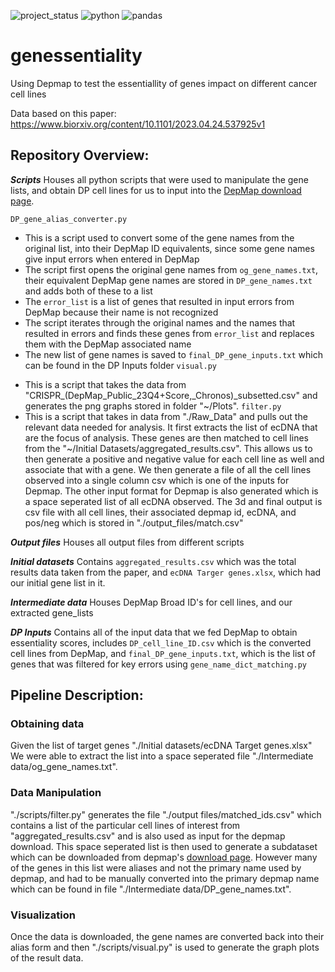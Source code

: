![project_status](https://img.shields.io/badge/project%20status-stable-green)
![python](https://img.shields.io/badge/python-3.9.6-green)
![pandas](https://img.shields.io/badge/pandas-2.2.2-white)

# genessentiality
Using Depmap to test the essentiallity of genes impact on different cancer cell lines

Data based on this paper: 
https://www.biorxiv.org/content/10.1101/2023.04.24.537925v1

## Repository Overview:

***Scripts***
Houses all python scripts that were used to manipulate the gene lists, and obtain DP cell lines for us to input into the [DepMap download page](https://depmap.org/portal/download/custom/).

`DP_gene_alias_converter.py`
* This is a script used to convert some of the gene names from the original list, into their DepMap ID equivalents, since some gene names give input errors when entered in DepMap
* The script first opens the original gene names from `og_gene_names.txt`, their equivalent DepMap gene names are stored in `DP_gene_names.txt` and adds both of these to a list
* The `error_list` is a list of genes that resulted in input errors from DepMap because their name is not recognized
* The script iterates through the original names and the names that resulted in errors and finds these genes from `error_list` and replaces them with the DepMap associated name
* The new list of gene names is saved to `final_DP_gene_inputs.txt` which can be found in the DP Inputs folder
`visual.py`
- This is a script that takes the data from "CRISPR_(DepMap_Public_23Q4+Score,_Chronos)_subsetted.csv" and generates the png graphs stored in folder "\~/Plots". 
`filter.py`
- This is a  script that takes in data from "./Raw_Data" and pulls out the relevant data needed for analysis. It first extracts the list of ecDNA that are the focus of analysis. These genes are then matched to cell lines from the "~/Initial Datasets/aggregated_results.csv". This allows us to then generate a positive and negative value for each cell line as well and associate that with a gene. We then generate a file of all the cell lines observed into a single column csv which is one of the inputs for Depmap. The other input format for Depmap is also generated which is a space seperated list of all ecDNA observed. The 3d and final output is csv file with all cell lines, their associated depmap id, ecDNA, and pos/neg which is stored in "./output_files/match.csv"

***Output files***
Houses all output files from different scripts

***Initial datasets***
Contains `aggregated_results.csv` which was the total results data taken from the paper, and `ecDNA Targer genes.xlsx`, which had our initial gene list in it.

***Intermediate data***
Houses DepMap Broad ID's for cell lines, and our extracted gene_lists

***DP Inputs***
Contains all of the input data that we fed DepMap to obtain essentiality scores, includes `DP_cell_line_ID.csv` which is the converted cell lines from DepMap, and `final_DP_gene_inputs.txt`, which is the list of genes that was filtered for key errors using `gene_name_dict_matching.py`

## Pipeline Description:
### Obtaining data
Given the list of target genes "./Initial datasets/ecDNA Target genes.xlsx" We were able to extract the list into a space seperated file "./Intermediate data/og_gene_names.txt".
### Data Manipulation
"./scripts/filter.py" generates the file "./output files/matched_ids.csv" which contains a list of the particular cell lines of interest from "aggregated_results.csv" and is also used as input for the depmap download. This space seperated list is then used to generate a subdataset which can be downloaded from depmap's [download page](https://depmap.org/portal/download/custom/).  However many of the genes in this list were aliases and not the primary name used by depmap, and had to be manually converted into the primary depmap name which can be found in file "./Intermediate data/DP_gene_names.txt".
### Visualization
Once the data is downloaded, the gene names are converted back into their alias form and then "./scripts/visual.py" is used to generate the graph plots of the result data. 
